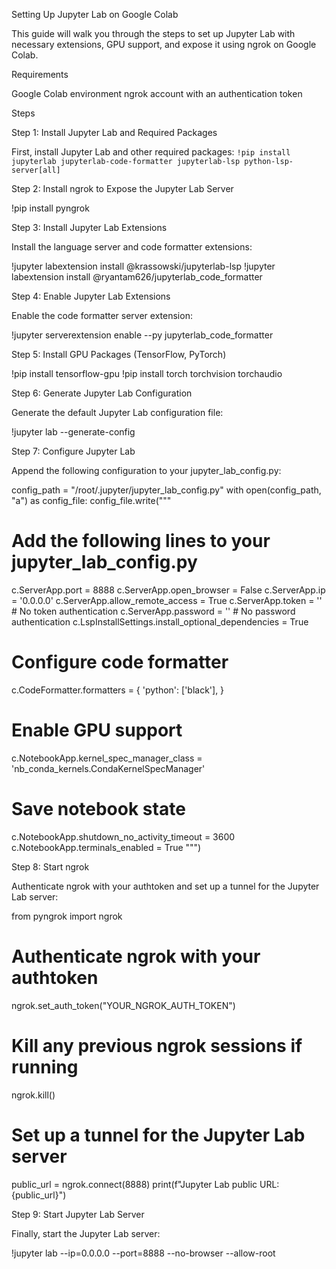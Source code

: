 Setting Up Jupyter Lab on Google Colab

This guide will walk you through the steps to set up Jupyter Lab with necessary extensions, GPU support, and expose it using ngrok on Google Colab.

Requirements

Google Colab environment
ngrok account with an authentication token

Steps

Step 1: Install Jupyter Lab and Required Packages

First, install Jupyter Lab and other required packages:
`!pip install jupyterlab jupyterlab-code-formatter jupyterlab-lsp python-lsp-server[all]`

Step 2: Install ngrok to Expose the Jupyter Lab Server

!pip install pyngrok

Step 3: Install Jupyter Lab Extensions

Install the language server and code formatter extensions:

!jupyter labextension install @krassowski/jupyterlab-lsp
!jupyter labextension install @ryantam626/jupyterlab_code_formatter

Step 4: Enable Jupyter Lab Extensions

Enable the code formatter server extension:

!jupyter serverextension enable --py jupyterlab_code_formatter

Step 5: Install GPU Packages (TensorFlow, PyTorch)

!pip install tensorflow-gpu
!pip install torch torchvision torchaudio

Step 6: Generate Jupyter Lab Configuration

Generate the default Jupyter Lab configuration file:

!jupyter lab --generate-config

Step 7: Configure Jupyter Lab

Append the following configuration to your jupyter_lab_config.py:

config_path = "/root/.jupyter/jupyter_lab_config.py"
with open(config_path, "a") as config_file:
    config_file.write("""
# Add the following lines to your jupyter_lab_config.py

c.ServerApp.port = 8888
c.ServerApp.open_browser = False
c.ServerApp.ip = '0.0.0.0'
c.ServerApp.allow_remote_access = True
c.ServerApp.token = ''  # No token authentication
c.ServerApp.password = ''  # No password authentication
c.LspInstallSettings.install_optional_dependencies = True

# Configure code formatter
c.CodeFormatter.formatters = {
    'python': ['black'],
}

# Enable GPU support
c.NotebookApp.kernel_spec_manager_class = 'nb_conda_kernels.CondaKernelSpecManager'

# Save notebook state
c.NotebookApp.shutdown_no_activity_timeout = 3600
c.NotebookApp.terminals_enabled = True
""")

Step 8: Start ngrok

Authenticate ngrok with your authtoken and set up a tunnel for the Jupyter Lab server:

from pyngrok import ngrok

# Authenticate ngrok with your authtoken
ngrok.set_auth_token("YOUR_NGROK_AUTH_TOKEN")

# Kill any previous ngrok sessions if running
ngrok.kill()

# Set up a tunnel for the Jupyter Lab server
public_url = ngrok.connect(8888)
print(f"Jupyter Lab public URL: {public_url}")

Step 9: Start Jupyter Lab Server

Finally, start the Jupyter Lab server:

!jupyter lab --ip=0.0.0.0 --port=8888 --no-browser --allow-root
